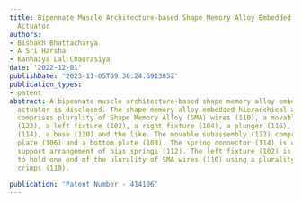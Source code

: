 ```yaml
---
title: Bipennate Muscle Architecture-based Shape Memory Alloy Embedded Hierarchical
  Actuator
authors:
- Bishakh Bhattacharya
- A Sri Harsha
- Kanhaiya Lal Chaurasiya
date: '2022-12-01'
publishDate: '2023-11-05T09:36:24.691385Z'
publication_types:
- patent
abstract: A bipennate muscle architecture-based shape memory alloy embedded hierarchical
  actuator is disclosed. The shape memory alloy embedded hierarchical actuator (100)
  comprises plurality of Shape Memory Alloy (SMA) wires (110), a movable subassembly
  (122), a left fixture (102), a right fixture (104), a plunger (116), a spring connector
  (114), a base (120) and the like. The movable subassembly (122) comprises a top
  plate (106) and a bottom plate (108). The spring connector (114) is configured to
  support arrangement of bias springs (112). The left fixture (102) is configured
  to hold one end of the plurality of SMA wires (110) using a plurality of terminal
  crimps (118).

publication: 'Patent Number - 414106'
---
```

